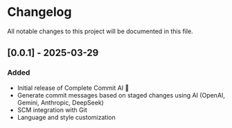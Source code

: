 # Changelog

All notable changes to this project will be documented in this file.

## [0.0.1] - 2025-03-29
### Added
- Initial release of Complete Commit AI 🎉
- Generate commit messages based on staged changes using AI (OpenAI, Gemini, Anthropic, DeepSeek)
- SCM integration with Git
- Language and style customization
